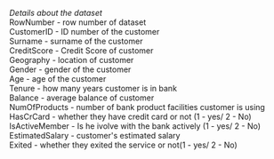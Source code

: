 *Details about the dataset*<br />
RowNumber - row number of dataset<br />
CustomerID - ID number of the customer<br />
Surname - surname of the customer<br />
CreditScore - Credit Score of customer<br />
Geography - location of customer<br />
Gender - gender of the customer<br />
Age - age of the customer<br />
Tenure - how many years customer is in bank<br />
Balance - average balance  of customer<br />
NumOfProducts - number of bank product facilities  customer is using<br />
HasCrCard - whether they have credit card or not (1 - yes/ 2 - No)<br />
IsActiveMember - Is he ivolve with the bank actively (1 - yes/ 2 - No)<br />
EstimatedSalary - customer's estimated salary<br />
Exited -  whether they exited the service or not(1 - yes/ 2 - No)<br />
